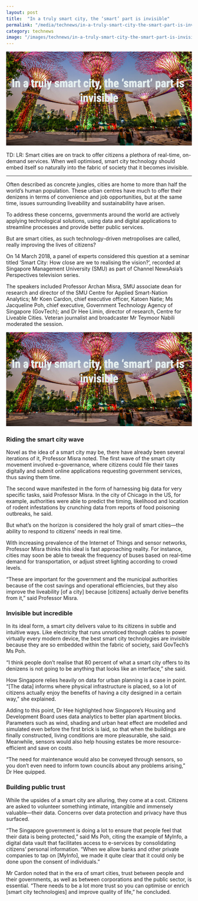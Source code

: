 ```yaml
---
layout: post
title:  "In a truly smart city, the ‘smart’ part is invisible"
permalink: "/media/technews/in-a-truly-smart-city-the-smart-part-is-invisible"
category: technews
image: "/images/technews/in-a-truly-smart-city-the-smart-part-is-invisible-part-1.png"
---
```


![In a truly smart city, the ‘smart’ part is invisible](/images/technews/in-a-truly-smart-city-the-smart-part-is-invisible-part-1.png)

TD: LR:  Smart cities are on track to offer citizens a plethora of real-time, on-demand services. When well optimised, smart city technology should embed itself so naturally into the fabric of society that it becomes invisible. 

---
 
Often described as concrete jungles, cities are home to more than half the world’s human population. These urban centres have much to offer their denizens in terms of convenience and job opportunities, but at the same time, issues surrounding liveability and sustainability have arisen.

To address these concerns, governments around the world are actively applying technological solutions, using data and digital applications to streamline processes and provide better public services. 

But are smart cities, as such technology-driven metropolises are called, really improving the lives of citizens? 

On 14 March 2018, a panel of experts considered this question at a seminar titled ‘Smart City: How close are we to realising the vision?’, recorded at Singapore Management University (SMU) as part of Channel NewsAsia’s Perspectives television series.

The speakers included Professor Archan Misra, SMU associate dean for research and director of the SMU Centre for Applied Smart-Nation Analytics; Mr Koen Cardon, chief executive officer, Katoen Natie; Ms Jacqueline Poh, chief executive, Government Technology Agency of Singapore (GovTech); and Dr Hee Limin, director of research, Centre for Liveable Cities. Veteran journalist and broadcaster Mr Teymoor Nabili moderated the session.
 
![In a truly smart city, the ‘smart’ part is invisible](/images/technews/in-a-truly-smart-city-the-smart-part-is-invisible-part-1.png)
 


### **Riding the smart city wave**
Novel as the idea of a smart city may be, there have already been several iterations of it, Professor Misra noted. The first wave of the smart city movement involved e-governance, where citizens could file their taxes digitally and submit online applications requesting government services, thus saving them time.

The second wave manifested in the form of harnessing big data for very specific tasks, said Professor Misra. In the city of Chicago in the US, for example, authorities were able to predict the timing, likelihood and location of rodent infestations by crunching data from reports of food poisoning outbreaks, he said.

But what’s on the horizon is considered the holy grail of smart cities—the ability to respond to citizens’ needs in real time. 

With increasing prevalence of the Internet of Things and sensor networks, Professor Misra thinks this ideal is fast approaching reality. For instance, cities may soon be able to tweak the frequency of buses based on real-time demand for transportation, or adjust street lighting according to crowd levels.

“These are important for the government and the municipal authorities because of the cost savings and operational efficiencies, but they also improve the liveability [of a city] because [citizens] actually derive benefits from it,” said Professor Misra.

### **Invisible but incredible**
In its ideal form, a smart city delivers value to its citizens in subtle and intuitive ways. Like electricity that runs unnoticed through cables to power virtually every modern device, the best smart city technologies are invisible because they are so embedded within the fabric of society, said GovTech’s Ms Poh.

“I think people don’t realise that 80 percent of what a smart city offers to its denizens is not going to be anything that looks like an interface,” she said. 

How Singapore relies heavily on data for urban planning is a case in point. “[The data] informs where physical infrastructure is placed, so a lot of citizens actually enjoy the benefits of having a city designed in a certain way,” she explained.

Adding to this point, Dr Hee highlighted how Singapore’s Housing and Development Board uses data analytics to better plan apartment blocks. Parameters such as wind, shading and urban heat effect are modelled and simulated even before the first brick is laid, so that when the buildings are finally constructed, living conditions are more pleasurable, she said. Meanwhile, sensors would also help housing estates be more resource-efficient and save on costs.

“The need for maintenance would also be conveyed through sensors, so you don’t even need to inform town councils about any problems arising,” Dr Hee quipped.

### **Building public trust**
While the upsides of a smart city are alluring, they come at a cost. Citizens are asked to volunteer something intimate, intangible and immensely valuable—their data. Concerns over data protection and privacy have thus surfaced.

“The Singapore government is doing a lot to ensure that people feel that their data is being protected,” said Ms Poh, citing the example of MyInfo, a digital data vault that facilitates access to e-services by consolidating citizens’ personal information. “When we allow banks and other private companies to tap on [MyInfo], we made it quite clear that it could only be done upon the consent of individuals.”

Mr Cardon noted that in the era of smart cities, trust between people and their governments, as well as between corporations and the public sector, is essential. “There needs to be a lot more trust so you can optimise or enrich [smart city technologies] and improve quality of life,” he concluded.
